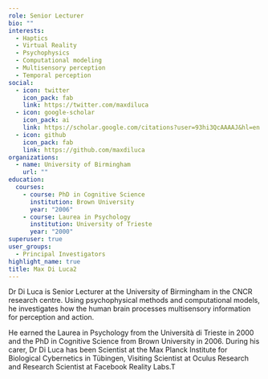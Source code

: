 ```yaml
---
role: Senior Lecturer
bio: ""
interests:
  - Haptics
  - Virtual Reality
  - Psychophysics
  - Computational modeling
  - Multisensory perception
  - Temporal perception
social:
  - icon: twitter
    icon_pack: fab
    link: https://twitter.com/maxdiluca
  - icon: google-scholar
    icon_pack: ai
    link: https://scholar.google.com/citations?user=93hi3QcAAAAJ&hl=en
  - icon: github
    icon_pack: fab
    link: https://github.com/maxdiluca
organizations:
  - name: University of Birmingham
    url: ""
education:
  courses:
    - course: PhD in Cognitive Science
      institution: Brown University
      year: "2006"
    - course: Laurea in Psychology
      institution: University of Trieste
      year: "2000"
superuser: true
user_groups:
  - Principal Investigators
highlight_name: true
title: Max Di Luca2
---
```

Dr Di Luca is Senior Lecturer at the University of Birmingham in the CNCR research centre. Using psychophysical methods and computational models, he investigates how the human brain processes multisensory information for perception and action.

He earned the Laurea in Psychology from the Università di Trieste in 2000 and the PhD in Cognitive Science from Brown University in 2006. During his carer, Dr Di Luca has been Scientist at the Max Planck Institute for Biological Cybernetics in Tübingen, Visiting Scientist at Oculus Research and Research Scientist at Facebook Reality Labs.T